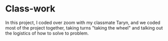 # Class-work
In this project, I coded over zoom with my classmate Taryn, and we coded most of the project together, taking turns "taking the wheel" and talking out the logistics of how to solve to problem.
